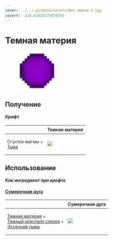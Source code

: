 ```yaml
---
cover: ../../.gitbook/assets/Без имени-2.jpg
coverY: -234.63428174878555
---
```


# Темная материя

<figure><img src="../../.gitbook/assets/dark_matter_128.png" alt=""><figcaption></figcaption></figure>

## Получение

#### _Крафт_

| ㅤ                                                    | Темная материя                              |
| ---------------------------------------------------- | ------------------------------------------- |
| <p>Сгусток магмы +<br><a href="dark.md">Тьма</a></p> | ![](../../.gitbook/assets/dark\_matter.png) |

## Использование

#### _Как ингредиент при крафте_

#### [Сумеречная дуга](dusk\_arc.md)

| ㅤ                                                                                                                                                               | Сумеречная дуга                          |
| --------------------------------------------------------------------------------------------------------------------------------------------------------------- | ---------------------------------------- |
| <p><a href="dark_matter.md">Темная материя</a> +<br><a href="pink_slime_crystal.md">Темный кристалл слизня</a> +<br><a href="darkness.md">Эссенция тьмы</a></p> | ![](../../.gitbook/assets/dusk\_arc.png) |
